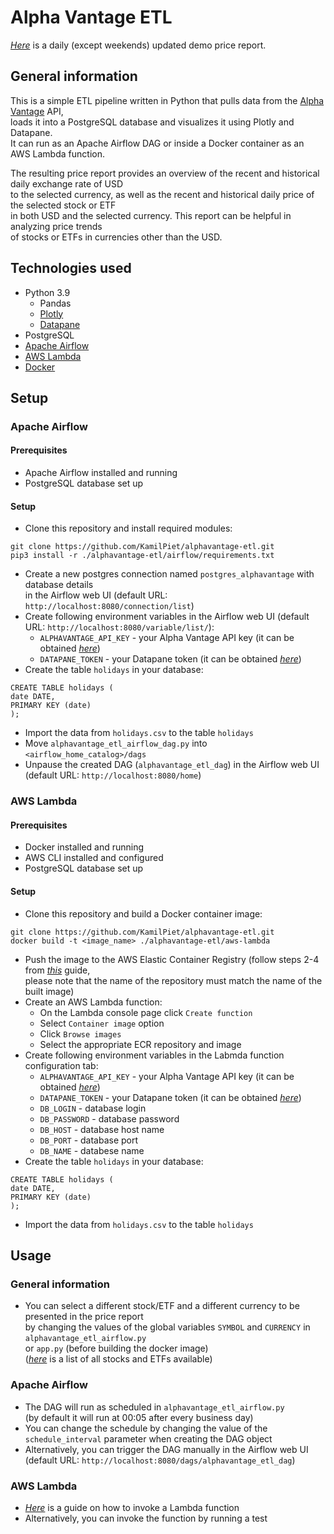 # Alpha Vantage ETL

[_Here_](https://cloud.datapane.com/apps/63OWlP3/alphavantage-etl/)
is a daily (except weekends) updated demo price report.

## General information

This is a simple ETL pipeline written in Python that pulls data from the [Alpha Vantage](https://www.alphavantage.co/) API,  
loads it into a PostgreSQL database and visualizes it using Plotly and Datapane.  
It can run as an Apache Airflow DAG or inside a Docker container as an AWS Lambda function.

The resulting price report provides an overview of the recent and historical daily exchange rate of USD  
to the selected currency, as well as the recent and historical daily price of the selected stock or ETF  
in both USD and the selected currency. This report can be helpful in analyzing price trends  
of stocks or ETFs in currencies other than the USD.

## Technologies used

- Python 3.9
  - Pandas
  - [Plotly](https://plotly.com/graphing-libraries/)
  - [Datapane](https://datapane.com/)
- PostgreSQL
- [Apache Airflow](https://airflow.apache.org/)
- [AWS Lambda](https://aws.amazon.com/lambda/)
- [Docker](https://www.docker.com/)


## Setup

### Apache Airflow

#### Prerequisites

- Apache Airflow installed and running
- PostgreSQL database set up

#### Setup

- Clone this repository and install required modules:  
```
git clone https://github.com/KamilPiet/alphavantage-etl.git
pip3 install -r ./alphavantage-etl/airflow/requirements.txt
```
- Create a new postgres connection named `postgres_alphavantage` with database details  
in the Airflow web UI (default URL: `http://localhost:8080/connection/list`)
- Create following environment variables in the Airflow web UI (default URL: `http://localhost:8080/variable/list/`):
  - `ALPHAVANTAGE_API_KEY` - your Alpha Vantage API key (it can be obtained 
[_here_](https://www.alphavantage.co/support/#api-key))
  - `DATAPANE_TOKEN` - your Datapane token (it can be obtained 
[_here_](https://cloud.datapane.com/accounts/signup/#starter))
- Create the table `holidays` in your database:  
```
CREATE TABLE holidays (
date DATE,
PRIMARY KEY (date)
);
```
- Import the data from `holidays.csv` to the table `holidays`
- Move `alphavantage_etl_airflow_dag.py` into `<airflow_home_catalog>/dags`
- Unpause the created DAG (`alphavantage_etl_dag`) in the Airflow web UI (default URL: `http://localhost:8080/home`)

### AWS Lambda

#### Prerequisites

- Docker installed and running 
- AWS CLI installed and configured 
- PostgreSQL database set up 

#### Setup
- Clone this repository and build a Docker container image:  
```
git clone https://github.com/KamilPiet/alphavantage-etl.git
docker build -t <image_name> ./alphavantage-etl/aws-lambda
```
- Push the image to the AWS Elastic Container Registry (follow steps 2-4 from
[_this_](https://docs.aws.amazon.com/AmazonECR/latest/userguide/getting-started-cli.html#cli-authenticate-registry)
guide,  
please note that the name of the repository must match the name of the built image)
- Create an AWS Lambda function:
  - On the Lambda console page click `Create function`
  - Select `Container image` option
  - Click `Browse images`
  - Select the appropriate ECR repository and image
- Create following environment variables in the Labmda function configuration tab:  
  - `ALPHAVANTAGE_API_KEY` - your Alpha Vantage API key (it can be obtained 
[_here_](https://www.alphavantage.co/support/#api-key))
  - `DATAPANE_TOKEN` - your Datapane token (it can be obtained 
[_here_](https://cloud.datapane.com/accounts/signup/#starter))
  - `DB_LOGIN` - database login
  - `DB_PASSWORD` - database password
  - `DB_HOST` - database host name
  - `DB_PORT` - database port
  - `DB_NAME` - databese name
- Create the table `holidays` in your database:  
```
CREATE TABLE holidays (
date DATE,
PRIMARY KEY (date)
);
```
- Import the data from `holidays.csv` to the table `holidays`


## Usage

### General information

- You can select a different stock/ETF and a different currency to be presented in the price report  
by changing the values of the global variables `SYMBOL` and `CURRENCY` in `alphavantage_etl_airflow.py`   
or `app.py` (before building the docker image)   
  ([_here_](https://www.alphavantage.co/query?function=LISTING_STATUS&apikey=demo)
is a list of all stocks and ETFs available)


### Apache Airflow

- The DAG will run as scheduled in `alphavantage_etl_airflow.py`  
(by default it will run at 00:05 after every business day)
- You can change the schedule by changing the value of the `schedule_interval` parameter when creating the DAG object
- Alternatively, you can trigger the DAG manually in the Airflow web UI  
(default URL: `http://localhost:8080/dags/alphavantage_etl_dag`)

### AWS Lambda

- [_Here_](https://docs.aws.amazon.com/lambda/latest/dg/lambda-invocation.html)
is a guide on how to invoke a Lambda function
- Alternatively, you can invoke the function by running a test